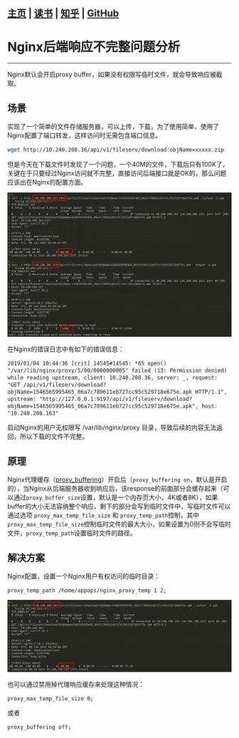 [主页](http://vonzhou.com)  | [读书](https://github.com/vonzhou/readings)  | [知乎](https://www.zhihu.com/people/vonzhou) | [GitHub](https://github.com/vonzhou)
---
# Nginx后端响应不完整问题分析
---

Nginx默认会开启proxy buffer，如果没有权限写临时文件，就会导致响应被截取。

## 场景


实现了一个简单的文件存储服务器，可以上传，下载，为了使用简单，使用了Nginx配置了端口转发，这样访问时无需包含端口信息。


```bash
wget http://10.240.208.36/api/v1/fileserv/download?objName=xxxxx.zip
```

但是今天在下载文件时发现了一个问题，一个40M的文件，下载后只有100K了，关键在于只要经过Nginx访问就不完整，直接访问后端接口就是OK的，那么问题应该出在Nginx的配置方面。

![](nginx-temp-file-1.png)


在Nginx的错误日志中有如下的错误信息：

```
2019/01/04 10:44:36 [crit] 14545#14545: *65 open() "/var/lib/nginx/proxy/5/00/0000000005" failed (13: Permission denied) while reading upstream, client: 10.240.208.36, server: _, request: "GET /api/v1/fileserv/download?objName=1546565995465_06a7c789611eb727cc95c529718e675e.apk HTTP/1.1", upstream: "http://127.0.0.1:9197/api/v1/fileserv/download?objName=1546565995465_06a7c789611eb727cc95c529718e675e.apk", host: "10.240.208.163"
```

启动Nginx的用户无权限写 /var/lib/nginx/proxy 目录，导致后续的内容无法返回，所以下载的文件不完整。

## 原理

Nginx代理缓存（[proxy_buffering](http://nginx.org/en/docs/http/ngx_http_proxy_module.html#proxy_buffering)）开启后（`proxy_buffering on`，默认是开启的），当Nginx从后端服务器收到响应后，该response的前面部分会缓存起来（可以通过`proxy_buffer_size`设置，默认是一个内存页大小，4K或者8K），如果buffer的大小无法容纳整个响应，剩下的部分会写到临时文件中，写临时文件可以通过选项 `proxy_max_temp_file_size` 和 `proxy_temp_path`控制，其中`proxy_max_temp_file_size`控制临时文件的最大大小，如果设置为0则不会写临时文件，`proxy_temp_path`设置临时文件的路径。


## 解决方案

Nginx配置，设置一个Nginx用户有权访问的临时目录：

```
proxy_temp_path /home/appops/nginx_proxy_temp 1 2;
```

![](nginx-temp-file-2.png)

也可以通过禁用掉代理响应缓存来处理这种情况：

```
proxy_max_temp_file_size 0;
```

或者

```
proxy_buffering off;
```